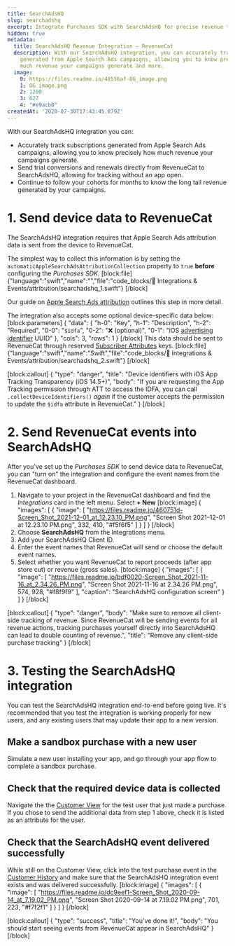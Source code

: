 ```yaml
---
title: SearchAdsHQ
slug: searchadshq
excerpt: Integrate Purchases SDK with SearchAdsHQ for precise revenue tracking
hidden: true
metadata:
  title: SearchAdsHQ Revenue Integration – RevenueCat
  description: With our SearchAdsHQ integration, you can accurately track subscriptions
    generated from Apple Search Ads campaigns, allowing you to know precisely how
    much revenue your campaigns generate and more.
  image:
    0: https://files.readme.io/48556af-OG_image.png
    1: OG image.png
    2: 1200
    3: 627
    4: "#e9acb0"
createdAt: '2020-07-30T17:43:45.879Z'
---
```

With our SearchAdsHQ integration you can:
* Accurately track subscriptions generated from Apple Search Ads campaigns, allowing you to know precisely how much revenue your campaigns generate.
* Send trial conversions and renewals directly from RevenueCat to SearchAdsHQ, allowing for tracking without an app open.
* Continue to follow your cohorts for months to know the long tail revenue generated by your campaigns.

# 1. Send device data to RevenueCat

The SearchAdsHQ integration requires that Apple Search Ads attribution data is sent from the device to RevenueCat. 

The simplest way to collect this information is by setting the `automaticAppleSearchAdsAttributionCollection` property to `true` **before** configuring the *Purchases SDK*.
[block:file]
{"language":"swift","name":"","file":"code_blocks/🔌 Integrations & Events/attribution/searchadshq_1.swift"}
[/block]

Our guide on [Apple Search Ads attribution](doc:apple-search-ads) outlines this step in more detail.

The integration also accepts some optional device-specific data below:
[block:parameters]
{
  "data": {
    "h-0": "Key",
    "h-1": "Description",
    "h-2": "Required",
    "0-0": "`$idfa`",
    "0-2": "❌ (optional)",
    "0-1": "iOS [advertising identifier](https://developer.apple.com/documentation/adsupport/asidentifiermanager/1614151-advertisingidentifier) UUID"
  },
  "cols": 3,
  "rows": 1
}
[/block]
This data should be sent to RevenueCat through reserved [Subscriber Attributes](doc:subscriber-attributes) keys. 
[block:file]
{"language":"swift","name":"Swift","file":"code_blocks/🔌 Integrations & Events/attribution/searchadshq_2.swift"}
[/block]


[block:callout]
{
  "type": "danger",
  "title": "Device identifiers with iOS App Tracking Transparency (iOS 14.5+)",
  "body": "If you are requesting the App Tracking permission through ATT to access the IDFA, you can call `.collectDeviceIdentifiers()` *again* if the customer accepts the permission to update the `$idfa` attribute in RevenueCat."
}
[/block]
# 2. Send RevenueCat events into SearchAdsHQ

After you've set up the *Purchases SDK* to send device data to RevenueCat, you can "turn on" the integration and configure the event names from the RevenueCat dashboard.

1. Navigate to your project in the RevenueCat dashboard and find the *Integrations* card in the left menu. Select **+ New** 
[block:image]
{
  "images": [
    {
      "image": [
        "https://files.readme.io/460751d-Screen_Shot_2021-12-01_at_12.23.10_PM.png",
        "Screen Shot 2021-12-01 at 12.23.10 PM.png",
        332,
        410,
        "#f5f6f5"
      ]
    }
  ]
}
[/block]
2. Choose **SearchAdsHQ** from the Integrations menu.
3. Add your SearchAdsHQ Client ID.
4. Enter the event names that RevenueCat will send or choose the default event names.
5. Select whether you want RevenueCat to report proceeds (after app store cut) or revenue (gross sales).
[block:image]
{
  "images": [
    {
      "image": [
        "https://files.readme.io/bdf0020-Screen_Shot_2021-11-16_at_2.34.26_PM.png",
        "Screen Shot 2021-11-16 at 2.34.26 PM.png",
        574,
        928,
        "#f8f9f9"
      ],
      "caption": "SearchAdsHQ configuration screen"
    }
  ]
}
[/block]

[block:callout]
{
  "type": "danger",
  "body": "Make sure to remove all client-side tracking of revenue. Since RevenueCat will be sending events for all revenue actions, tracking purchases yourself directly into SearchAdsHQ can lead to double counting of revenue.",
  "title": "Remove any client-side purchase tracking"
}
[/block]
# 3. Testing the SearchAdsHQ integration

You can test the SearchAdsHQ integration end-to-end before going live. It's recommended that you test the integration is working properly for new users, and any existing users that may update their app to a new version.

## Make a sandbox purchase with a new user
Simulate a new user installing your app, and go through your app flow to complete a sandbox purchase.

## Check that the required device data is collected
Navigate the the [Customer View](doc:customers) for the test user that just made a purchase. If you chose to send the additional data from step 1 above, check it is listed as an attribute for the user.

## Check that the SearchAdsHQ event delivered successfully
While still on the Customer View, click into the test purchase event in the [Customer History](doc:customer-history) and make sure that the SearchAdsHQ integration event exists and was delivered successfully. 
[block:image]
{
  "images": [
    {
      "image": [
        "https://files.readme.io/dc9eef1-Screen_Shot_2020-09-14_at_7.19.02_PM.png",
        "Screen Shot 2020-09-14 at 7.19.02 PM.png",
        701,
        223,
        "#f7f2f1"
      ]
    }
  ]
}
[/block]

[block:callout]
{
  "type": "success",
  "title": "You've done it!",
  "body": "You should start seeing events from RevenueCat appear in SearchAdsHQ"
}
[/block]